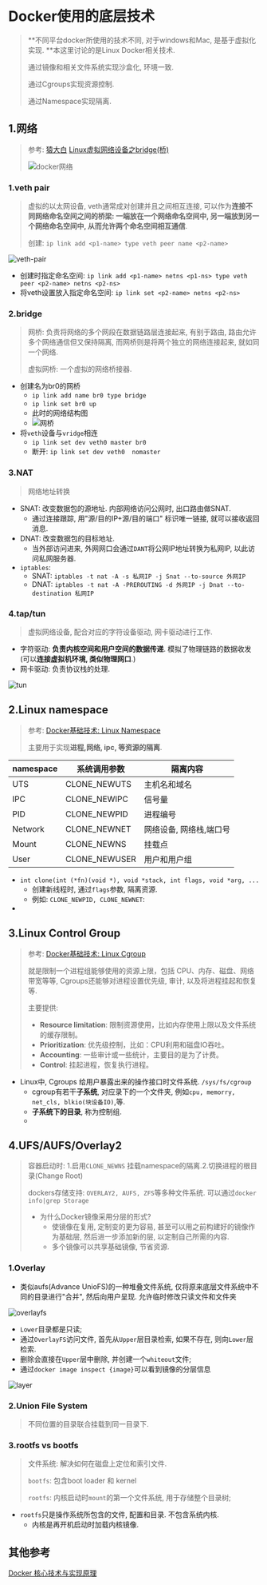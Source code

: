 

# Docker使用的底层技术

> **不同平台docker所使用的技术不同, 对于windows和Mac, 是基于虚拟化实现. **本这里讨论的是Linux Docker相关技术.
>
> 通过镜像和相关文件系统实现沙盒化, 环境一致.
>
> 通过Cgroups实现资源控制.
>
> 通过Namespace实现隔离.

## 1.网络

> 参考: [猿大白](https://ctimbai.github.io/) [Linux虚拟网络设备之bridge(桥)](https://segmentfault.com/a/1190000009491002)
>
> ![docker网络](./image/docker网络.png)



### 1.veth pair

> 虚拟的以太网设备, veth通常成对创建并且之间相互连接, 可以作为**连接不同网络命名空间之间的桥梁: 一端放在一个网络命名空间中, 另一端放到另一个网络命名空间中, 从而允许两个命名空间相互通信**.
>
> 创建: `ip link add <p1-name> type veth peer name <p2-name>`

![veth-pair](./image/veth-pair.png)

- 创建时指定命名空间: `ip link add <p1-name> netns <p1-ns> type veth peer <p2-name> netns <p2-ns>`
- 将veth设置放入指定命名空间: `ip link set <p2-name> netns <p2-ns>`

### 2.bridge

> 网桥: 负责将网络的多个网段在数据链路层连接起来, 有别于路由, 路由允许多个网络通信但又保持隔离, 而网桥则是将两个独立的网络连接起来, 就如同一个网络.
>
> 虚拟网桥: 一个虚拟的网络桥接器.

- 创建名为br0的网桥
    - `ip link add name br0 type bridge`
    - `ip link set br0 up`
    - 此时的网络结构图
    - ![网桥](./image/bridge_0.jpg)
- 将`veth`设备与`vridge`相连
    - `ip link set dev veth0 master br0`
    - 断开: `ip link set dev veth0  nomaster`

### 3.NAT

> 网络地址转换

- SNAT: 改变数据包的源地址. 内部网络访问公网时, 出口路由做SNAT.
    - 通过连接跟踪, 用"源/目的IP+源/目的端口" 标识唯一链接, 就可以接收返回消息.
- DNAT: 改变数据包的目标地址.
    - 当外部访问进来, 外网网口会通过`DANT`将公网IP地址转换为私网IP, 以此访问私网服务器.
- `iptables`:
    - SNAT: `iptables -t nat -A -s 私网IP -j Snat --to-source 外网IP`
    - DNAT: `iptables -t nat -A -PREROUTING -d 外网IP -j Dnat --to-destination 私网IP`

### 4.tap/tun

> 虚拟网络设备, 配合对应的字符设备驱动, 网卡驱动进行工作.

- 字符驱动: **负责内核空间和用户空间的数据传递**. 模拟了物理链路的数据收发(可以**连接虚拟机环境, 类似物理网口**.)
- 网卡驱动: 负责协议栈的处理.

![tun](./image/virtual-device-tuntap-4.png)

## 2.Linux namespace

> 参考: [Docker基础技术: Linux Namespace](https://coolshell.cn/articles/17010.html)
>
> 主要用于实现**进程,网络, ipc, 等资源的隔离**.

| namespace | 系统调用参数  | 隔离内容                |
| --------- | ------------- | ----------------------- |
| UTS       | CLONE_NEWUTS  | 主机名和域名            |
| IPC       | CLONE_NEWIPC  | 信号量                  |
| PID       | CLONE_NEWPID  | 进程编号                |
| Network   | CLONE_NEWNET  | 网络设备, 网络栈,端口号 |
| Mount     | CLONE_NEWNS   | 挂载点                  |
| User      | CLONE_NEWUSER | 用户和用户组            |

- `int clone(int (*fn)(void *), void *stack, int flags, void *arg, ...`
    - 创建新线程时, 通过`flags`参数, 隔离资源.
    - 例如: `CLONE_NEWPID, CLONE_NEWNET`:
-  

## 3.Linux Control Group

> 参考: [Docker基础技术: Linux Cgroup](https://coolshell.cn/articles/17049.html)
>
> 就是限制一个进程组能够使用的资源上限，包括 CPU、内存、磁盘、网络带宽等等, Cgroups还能够对进程设置优先级, 审计, 以及将进程挂起和恢复等.
>
> 主要提供: 
>
> - **Resource limitation**: 限制资源使用，比如内存使用上限以及文件系统的缓存限制。
> - **Prioritization**: 优先级控制，比如：CPU利用和磁盘IO吞吐。
> - **Accounting**: 一些审计或一些统计，主要目的是为了计费。
> - **Control**: 挂起进程，恢复执行进程。

- Linux中, Cgroups 给用户暴露出来的操作接口时文件系统. `/sys/fs/cgroup`
    - cgroup有若干**子系统**, 对应录下的一个文件夹, 例如`cpu, memorry, net_cls, blkio(块设备IO)`,等.
    - **子系统下的目录**, 称为控制组.
    - 

## 4.UFS/AUFS/Overlay2

> 容器启动时: 1.启用`CLONE_NEWNS` 挂载namespace的隔离.2.切换进程的根目录(Change Root)
>
> dockers存储支持: `OVERLAY2, AUFS, ZFS`等多种文件系统. 可以通过`docker info|grep Storage`
>
> - 为什么Docker镜像采用分层的形式? 
>     - 使镜像在复用, 定制变的更为容易, 甚至可以用之前构建好的镜像作为基础层, 然后进一步添加新的层, 以定制自己所需的内容.
>     - 多个镜像可以共享基础镜像, 节省资源.

### 1.Overlay

- 类似aufs(Advance UnioFS)的一种堆叠文件系统,  仅将原来底层文件系统中不同的目录进行"合并", 然后向用户呈现. 允许临时修改只读文件和文件夹

![overlayfs](./image/overlayfs.png)

- `Lower`目录都是只读;
- 通过`OverlayFS`访问文件, 首先从`Upper`层目录检索, 如果不存在, 则向`Lower`层检索.
- 删除会直接在`Upper`层中删除, 并创建一个`whiteout`文件;
- 通过`docker image inspect {image}`可以看到镜像的分层信息

![layer](./image/layer.jpg)

### 2.Union File System

> 不同位置的目录联合挂载到同一目录下.

### 3.rootfs vs bootfs

> 文件系统: 解决如何在磁盘上定位和索引文件.
>
> `bootfs`: 包含boot loader 和 kernel
>
> `rootfs`: 内核启动时`mount`的第一个文件系统, 用于存储整个目录树;

- `rootfs`只是操作系统所包含的文件, 配置和目录. 不包含系统内核.
    - 内核是再开机启动时加载内核镜像.

## 其他参考

[Docker 核心技术与实现原理](https://draveness.me/docker/)

